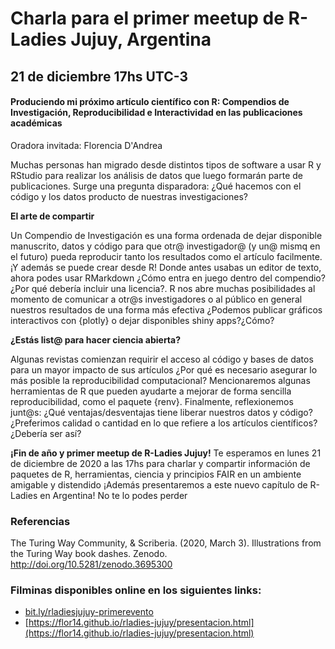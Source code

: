 # Charla para el primer meetup de R-Ladies Jujuy, Argentina

## 21 de diciembre 17hs UTC-3

#### **Produciendo mi próximo artículo científico con R: Compendios de Investigación, Reproducibilidad e Interactividad en las publicaciones académicas**
Oradora invitada: Florencia D'Andrea 

Muchas personas han migrado desde distintos tipos de software a usar R y RStudio para realizar los análisis de datos que luego formarán parte de publicaciones. Surge una pregunta disparadora:
¿Qué hacemos con el código y los datos producto de nuestras investigaciones?

**El arte de compartir**

Un Compendio de Investigación es una forma ordenada de dejar disponible manuscrito, datos y código para que otr@ investigador@ (y un@ mismq en el futuro) pueda reproducir tanto los resultados como el artículo facilmente. ¡Y además se puede crear desde R!
Donde antes usabas un editor de texto, ahora podes usar RMarkdown ¿Cómo entra en juego dentro del compendio?¿Por qué debería incluir una licencia?.
R nos abre muchas posibilidades al momento de comunicar a otr@s investigadores o al público en general nuestros resultados de una forma más efectiva ¿Podemos publicar gráficos interactivos con {plotly} o dejar disponibles shiny apps?¿Cómo?

**¿Estás list@ para hacer ciencia abierta?**

Algunas revistas comienzan requirir el acceso al código y bases de datos para un mayor impacto de sus artículos ¿Por qué es necesario asegurar lo más posible la reproducibilidad computacional? Mencionaremos algunas herramientas de R que pueden ayudarte a mejorar de forma sencilla reproducibilidad, como el paquete {renv}.
Finalmente, reflexionemos junt@s: ¿Qué ventajas/desventajas tiene liberar nuestros datos y código?¿Preferimos calidad o cantidad en lo que refiere a los artículos científicos? ¿Debería ser así?

**¡Fin de año y primer meetup de R-Ladies Jujuy!**
Te esperamos en lunes 21 de diciembre de 2020 a las 17hs para charlar y compartir información de paquetes de R, herramientas, ciencia y principios FAIR en un ambiente amigable y distendido
¡Además presentaremos a este nuevo capítulo de R-Ladies en Argentina! No te lo podes perder

### Referencias

The Turing Way Community, & Scriberia. (2020, March 3). Illustrations from the Turing Way book dashes. Zenodo. http://doi.org/10.5281/zenodo.3695300

### Filminas disponibles online en los siguientes links:
* [bit.ly/rladiesjujuy-primerevento](bit.ly/rladiesjujuy-primerevento) 
* [https://flor14.github.io/rladies-jujuy/presentacion.html](https://flor14.github.io/rladies-jujuy/presentacion.html)
